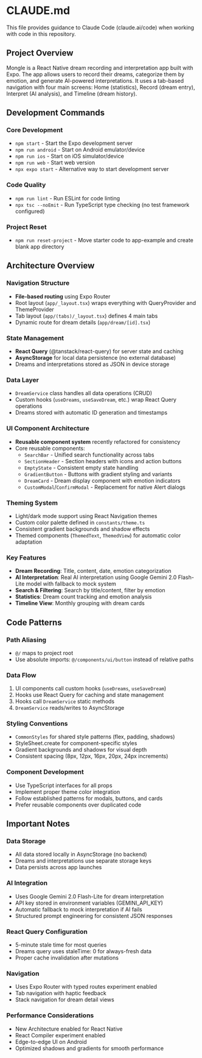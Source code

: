 # CLAUDE.md

This file provides guidance to Claude Code (claude.ai/code) when working with code in this repository.

## Project Overview

Mongle is a React Native dream recording and interpretation app built with Expo. The app allows users to record their dreams, categorize them by emotion, and generate AI-powered interpretations. It uses a tab-based navigation with four main screens: Home (statistics), Record (dream entry), Interpret (AI analysis), and Timeline (dream history).

## Development Commands

### Core Development
- `npm start` - Start the Expo development server
- `npm run android` - Start on Android emulator/device
- `npm run ios` - Start on iOS simulator/device
- `npm run web` - Start web version
- `npx expo start` - Alternative way to start development server

### Code Quality
- `npm run lint` - Run ESLint for code linting
- `npx tsc --noEmit` - Run TypeScript type checking (no test framework configured)

### Project Reset
- `npm run reset-project` - Move starter code to app-example and create blank app directory

## Architecture Overview

### Navigation Structure
- **File-based routing** using Expo Router
- Root layout (`app/_layout.tsx`) wraps everything with QueryProvider and ThemeProvider
- Tab layout (`app/(tabs)/_layout.tsx`) defines 4 main tabs
- Dynamic route for dream details (`app/dream/[id].tsx`)

### State Management
- **React Query** (@tanstack/react-query) for server state and caching
- **AsyncStorage** for local data persistence (no external database)
- Dreams and interpretations stored as JSON in device storage

### Data Layer
- `DreamService` class handles all data operations (CRUD)
- Custom hooks (`useDreams`, `useSaveDream`, etc.) wrap React Query operations
- Dreams stored with automatic ID generation and timestamps

### UI Component Architecture
- **Reusable component system** recently refactored for consistency
- Core reusable components:
  - `SearchBar` - Unified search functionality across tabs
  - `SectionHeader` - Section headers with icons and action buttons
  - `EmptyState` - Consistent empty state handling
  - `GradientButton` - Buttons with gradient styling and variants
  - `DreamCard` - Dream display component with emotion indicators
  - `CustomModal`/`ConfirmModal` - Replacement for native Alert dialogs

### Theming System
- Light/dark mode support using React Navigation themes
- Custom color palette defined in `constants/theme.ts`
- Consistent gradient backgrounds and shadow effects
- Themed components (`ThemedText`, `ThemedView`) for automatic color adaptation

### Key Features
- **Dream Recording**: Title, content, date, emotion categorization
- **AI Interpretation**: Real AI interpretation using Google Gemini 2.0 Flash-Lite model with fallback to mock system
- **Search & Filtering**: Search by title/content, filter by emotion
- **Statistics**: Dream count tracking and emotion analysis
- **Timeline View**: Monthly grouping with dream cards

## Code Patterns

### Path Aliasing
- `@/` maps to project root
- Use absolute imports: `@/components/ui/button` instead of relative paths

### Data Flow
1. UI components call custom hooks (`useDreams`, `useSaveDream`)
2. Hooks use React Query for caching and state management
3. Hooks call `DreamService` static methods
4. `DreamService` reads/writes to AsyncStorage

### Styling Conventions
- `CommonStyles` for shared style patterns (flex, padding, shadows)
- StyleSheet.create for component-specific styles
- Gradient backgrounds and shadows for visual depth
- Consistent spacing (8px, 12px, 16px, 20px, 24px increments)

### Component Development
- Use TypeScript interfaces for all props
- Implement proper theme color integration
- Follow established patterns for modals, buttons, and cards
- Prefer reusable components over duplicated code

## Important Notes

### Data Storage
- All data stored locally in AsyncStorage (no backend)
- Dreams and interpretations use separate storage keys
- Data persists across app launches

### AI Integration
- Uses Google Gemini 2.0 Flash-Lite for dream interpretation
- API key stored in environment variables (GEMINI_API_KEY)
- Automatic fallback to mock interpretation if AI fails
- Structured prompt engineering for consistent JSON responses

### React Query Configuration
- 5-minute stale time for most queries
- Dreams query uses staleTime: 0 for always-fresh data
- Proper cache invalidation after mutations

### Navigation
- Uses Expo Router with typed routes experiment enabled
- Tab navigation with haptic feedback
- Stack navigation for dream detail views

### Performance Considerations
- New Architecture enabled for React Native
- React Compiler experiment enabled
- Edge-to-edge UI on Android
- Optimized shadows and gradients for smooth performance